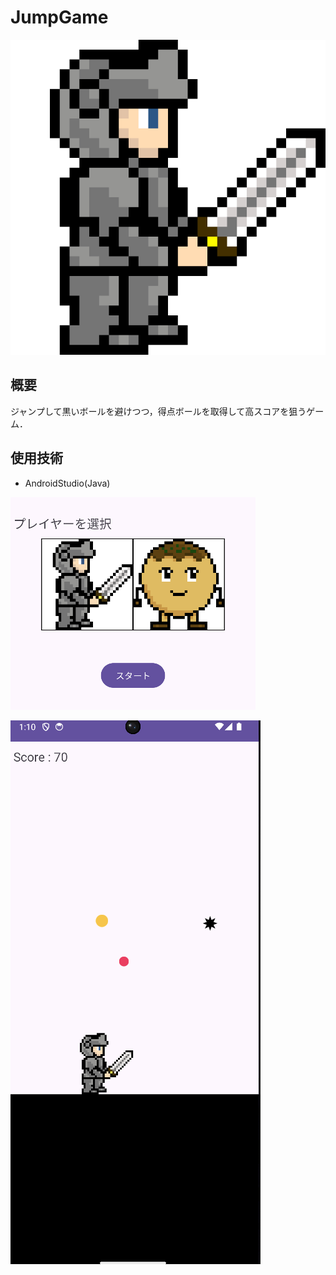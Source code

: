 # JumpGame

![game_image](./images/player.png)

## 概要

ジャンプして黒いボールを避けつつ，得点ボールを取得して高スコアを狙うゲーム．

## 使用技術

- AndroidStudio(Java)

![select_image](./images/select.png)

![playing_image](./images/game_playing.png)
